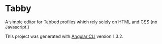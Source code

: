# Tabby

A simple editor for Tabbed profiles which rely solely on HTML and CSS (no Javascript.)

This project was generated with [Angular CLI](https://github.com/angular/angular-cli) version 1.3.2.
